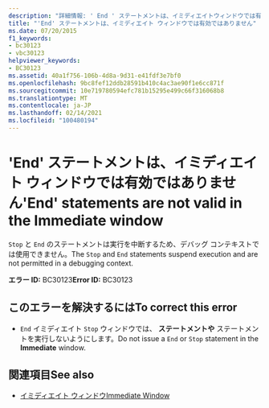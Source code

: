 ```yaml
---
description: "詳細情報: ' End ' ステートメントは、イミディエイトウィンドウでは有効ではありません"
title: "'End' ステートメントは、イミディエイト ウィンドウでは有効ではありません"
ms.date: 07/20/2015
f1_keywords:
- bc30123
- vbc30123
helpviewer_keywords:
- BC30123
ms.assetid: 40a1f756-106b-4d8a-9d31-e41fdf3e7bf0
ms.openlocfilehash: 9bc8fef12ddb28591b410c4ac3ae90f1e6cc871f
ms.sourcegitcommit: 10e719780594efc781b15295e499c66f316068b8
ms.translationtype: MT
ms.contentlocale: ja-JP
ms.lasthandoff: 02/14/2021
ms.locfileid: "100480194"
---
```

# <a name="end-statements-are-not-valid-in-the-immediate-window"></a><span data-ttu-id="8c7ef-103">'End' ステートメントは、イミディエイト ウィンドウでは有効ではありません</span><span class="sxs-lookup"><span data-stu-id="8c7ef-103">'End' statements are not valid in the Immediate window</span></span>

<span data-ttu-id="8c7ef-104">`Stop` と `End` のステートメントは実行を中断するため、デバッグ コンテキストでは使用できません。</span><span class="sxs-lookup"><span data-stu-id="8c7ef-104">The `Stop` and `End` statements suspend execution and are not permitted in a debugging context.</span></span>  
  
 <span data-ttu-id="8c7ef-105">**エラー ID:** BC30123</span><span class="sxs-lookup"><span data-stu-id="8c7ef-105">**Error ID:** BC30123</span></span>  
  
## <a name="to-correct-this-error"></a><span data-ttu-id="8c7ef-106">このエラーを解決するには</span><span class="sxs-lookup"><span data-stu-id="8c7ef-106">To correct this error</span></span>  
  
- <span data-ttu-id="8c7ef-107">`End` イミディエイト `Stop` ウィンドウでは、 **ステートメントや** ステートメントを実行しないようにします。</span><span class="sxs-lookup"><span data-stu-id="8c7ef-107">Do not issue a `End` or `Stop` statement in the **Immediate** window.</span></span>  
  
## <a name="see-also"></a><span data-ttu-id="8c7ef-108">関連項目</span><span class="sxs-lookup"><span data-stu-id="8c7ef-108">See also</span></span>

- [<span data-ttu-id="8c7ef-109">イミディエイト ウィンドウ</span><span class="sxs-lookup"><span data-stu-id="8c7ef-109">Immediate Window</span></span>](/visualstudio/ide/reference/immediate-window)

